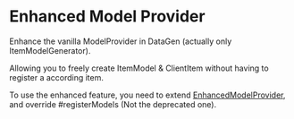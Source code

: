 # Enhanced Model Provider

Enhance the vanilla ModelProvider in DataGen (actually only ItemModelGenerator).

Allowing you to freely create ItemModel & ClientItem without having to register a according item.

To use the enhanced feature, you need to extend [EnhancedModelProvider](src/main/java/com/lnatit/emp/data/EnhancedModelProvider.java), and override #registerModels (Not the deprecated one).